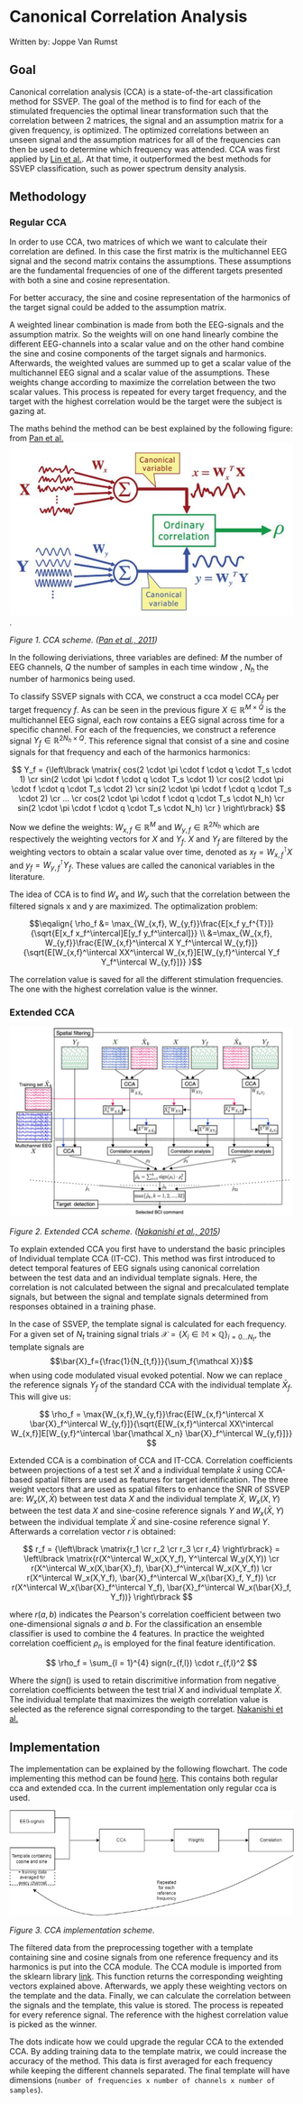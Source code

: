 # Canonical Correlation Analysis

Written by: Joppe Van Rumst

## Goal

Canonical correlation analysis (CCA) is a state-of-the-art classification method for SSVEP. The goal of the method is to find for each of the stimulated frequencies the optimal linear transformation such that the correlation between 2 matrices, the signal and an assumption matrix for a given frequency, is optimized. The optimized correlations between an unseen signal and the assumption matrices for all of the frequencies can then be used to determine which frequency was attended. CCA was first applied by [Lin et al.](https://ieeexplore.ieee.org/document/4203016). At that time, it outperformed the best methods for SSVEP classification, such as power spectrum density analysis.

## Methodology

### Regular CCA

In order to use CCA, two matrices of which we want to calculate their correlation are defined. In this case the first matrix is the multichannel EEG signal and the second matrix contains the assumptions. These assumptions are the fundamental frequencies of one of the different targets presented with both a sine and cosine representation.

For better accuracy, the sine and cosine representation of the harmonics of the target signal could be added to the assumption matrix.

A weighted linear combination is made from both the EEG-signals and the assumption matrix. So the weights will on one hand linearly combine the different EEG-channels into a scalar value and on the other hand combine the sine and cosine components of the target signals and harmonics. Afterwards, the weighted values are summed up to get a scalar value of the multichannel EEG signal and a scalar value of the assumptions. These weights change according to maximize the correlation between the two scalar values. This process is repeated for every target frequency, and the target with the highest correlation would be the target were the subject is gazing at.

The maths behind the method can be best explained by the following figure: from [Pan et al.](https://iopscience.iop.org/article/10.1088/1741-2560/8/3/036027/meta) ![alt text for screen readers](./images/CCA_scheme.JPG "Text to show on mouseover").

*Figure 1. CCA scheme. ([Pan et al., 2011]([https://www.researchgate.net/publication/323358565_Riemannian_Classification_for_SSVEP-Based_BCI_Offline_versus_Online_Implementations](https://iopscience.iop.org/article/10.1088/1741-2560/8/3/036027/meta)))*

In the following deriviations, three variables are defined: $M$ the number of EEG channels, $Q$ the number of samples in each time window , $N_h$ the number of harmonics being used.

To classify SSVEP signals with CCA, we construct a cca model $\text{CCA}_f$ per target frequency $f$. As can be seen in the previous figure $X\in \mathbb{R}^{M \times Q}$ is the multichannel EEG signal, each row contains a EEG signal across time for a specific channel. For each of the frequencies, we construct a reference signal $Y_f \in \mathbb{R}^{2N_h \times Q}$. This reference signal that consist of a sine and cosine signals for that frequency and each of the harmonics harmonics:

$$ 
Y_f = {\left\lbrack \matrix{
cos(2 \cdot \pi \cdot f \cdot q \cdot T_s \cdot 1) \cr
sin(2 \cdot \pi \cdot f \cdot q \cdot T_s \cdot 1) \cr
cos(2 \cdot \pi \cdot f \cdot q \cdot T_s \cdot 2) \cr
sin(2 \cdot \pi \cdot f \cdot q \cdot T_s \cdot 2) \cr
... \cr
cos(2 \cdot \pi \cdot f \cdot q \cdot T_s \cdot N_h) \cr
sin(2 \cdot \pi \cdot f \cdot q \cdot T_s \cdot N_h) \cr
} \right\rbrack}
$$

Now we define the weights: $W_{x,f} \in \mathbb{R} ^M$ and $W_{y,f} \in \mathbb{R}^{2N_h}$ which are respectively the weighting vectors for $X$ and $Y_f$. $X$ and $Y_f$ are filtered by the weighting vectors to obtain a scalar value over time, denoted as $x_f = W_{x,f}^\intercal X$ and $y_f = W_{y,f}^\intercal Y_f$. These values are called the canonical variables in the literature.

The idea of CCA is to find $W_x$ and $W_y$ such that the correlation between the filtered signals x and y are maximized. The optimalization problem:

$$\eqalign{
\rho_f &= \max_{W_{x,f}, W_{y,f}}\frac{E[x_f y_f^{T}]}{\sqrt{E[x_f  x_f^\intercal]E[y_f y_f^\intercal]}} \\
 &=\max_{W_{x,f}, W_{y,f}}\frac{E[W_{x,f}^\intercal X  Y_f^\intercal W_{y,f}]}{\sqrt{E[W_{x,f}^\intercal XX^\intercal W_{x,f}]E[W_{y,f}^\intercal Y_f Y_f^\intercal W_{y,f}]}}
}$$

The correlation value is saved for all the different stimulation frequencies. The one with the highest correlation value is the winner.

### Extended CCA

![Extended CCA diagram](./images/extended_CCA_diagram.JPG "Extended CCA diagram")

*Figure 2. Extended CCA scheme. ([Nakanishi et al., 2015](https://www.ncbi.nlm.nih.gov/pmc/articles/PMC4610694/))*

To explain extended CCA you first have to understand the basic principles of Individual template CCA (IT-CC). This method was first introduced to detect temporal features of EEG signals using canonical correlation between the test data and an individual template signals.
Here, the correlation is not calculated between the signal and precalculated template signals, but between the signal and template signals determined from responses obtained in a training phase.

In the case of SSVEP, the template signal is calculated for each frequency. For a given set of $N_t$ training signal trials $\mathcal{X} = \{X_i \in \mathbb{M\times Q}\}_{i = 0 \ldots N_t}$, the template signals are $$\bar{X}_f={\frac{1}{N_{t,f}}}{\sum_f{\mathcal X}}$$ when using code modulated visual evoked potential.
Now we can replace the reference signals $Y_f$ of the standard CCA with the individual template $\bar{X}_f$. This will give us:

$$
\rho_f = \max{W_{x,f},W_{y,f}}\frac{E[W_{x,f}^\intercal X \bar{X}_f^\intercal W_{y,f}]}{\sqrt{E[W_{x,f}^\intercal XX\^intercal W_{x,f}]E[W_{y,f}^\intercal \bar{\mathcal X_n} \bar{X}_f^\intercal W_{y,f}]}}
$$

Extended CCA is a combination of CCA and IT-CCA. Correlation coefficients between projections of a test set $\hat{X}$ and a individual template $\bar{x}$ using CCA-based spatial filters are used as features for target identification. The three weight vectors that are used as spatial filters to enhance the SNR of SSVEP are: $W_x(X,\bar{X})$ between test data $X$ and the individual template $\bar{X}$, $W_x(X,Y)$ between the test data $X$ and sine-cosine reference signals $Y$ and $W_x(\bar{X},Y)$ between the individual template $\bar{X}$ and sine-cosine reference signal $Y$. Afterwards a correlation vector $r$ is obtained:

$$
r_f = {\left\lbrack \matrix{r_1 \cr r_2 \cr r_3 \cr r_4} \right\rbrack} = \left\lbrack \matrix{r(X^\intercal W_x(X,Y_f), Y^\intercal W_y(X,Y)) \cr r(X^\intercal W_x(X,\bar{X}_f), \bar{X}_f^\intercal W_x(X,Y_f)) \cr r(X^\intercal W_x(X,Y_f), \bar{X}_f^\intercal W_x(\bar{X}_f, Y_f)) \cr r(X^\intercal W_x(\bar{X}_f^\intercal Y_f), \bar{X}_f^\intercal W_x(\bar{X}_f, Y_f))} \right\rbrack
$$

where $r(a,b)$ indicates the Pearson's correlation coefficient between two one-dimensional signals $a$ and $b$. For the classification an ensemble classifier is used to combine the 4 features. In practice the weighted correlation coefficient $\rho_n$ is employed for the final feature identification.

$$
\rho_f = \sum_{l = 1}^{4} sign(r_{f,l}) \cdot r_{f,l}^2
$$

Where the $sign()$ is used to retain discrimitive information from negative correlation coefficients between the test trial $X$ and individual template $\bar{X}$. The individual template that maximizes the weigth correlation value is selected as the reference signal corresponding to the target. [Nakanishi et al.](https://www.ncbi.nlm.nih.gov/pmc/articles/PMC4610694/)

## Implementation

The implementation can be explained by the following flowchart. The code implementing this method can be found [here](../../src/data_processing/cca.py). This contains both regular cca and extended cca. In the current implementation only regular cca is used.

![CCA_diagram](./images/CCA_diagram.jpg "CCA+CCA extended implementation scheme")

*Figure 3. CCA implementation scheme.*

The filtered data from the preprocessing together with a template containing sine and cosine signals from one reference frequency and its harmonics is put into the CCA module. The CCA module is imported from the sklearn library [link](https://scikit-learn.org/stable/modules/generated/sklearn.cross_decomposition.CCA.html). This function returns the corresponding weighting vectors explained above. Afterwards, we apply these weighting vectors on the template and the data. Finally, we can calculate the correlation between the signals and the template, this value is stored. The process is repeated for every reference signal. The reference with the highest correlation value is picked as the winner.

The dots indicate how we could upgrade the regular CCA to the extended CCA. By adding training data to the template matrix, we could increase the accuracy of the method. This data is first averaged for each frequency while keeping the different channels separated. The final template will have dimensions (`number of frequencies x number of channels x number of samples`).
